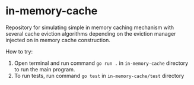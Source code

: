 # in-memory-cache
Repository for simulating simple in memory caching mechanism with several cache eviction algorithms depending on the eviction manager injected on in memory cache construction.

How to try:
1. Open terminal and run command `go run .` in `in-memory-cache` directory to run the main program.
2. To run tests, run command `go test` in `in-memory-cache/test` directory

